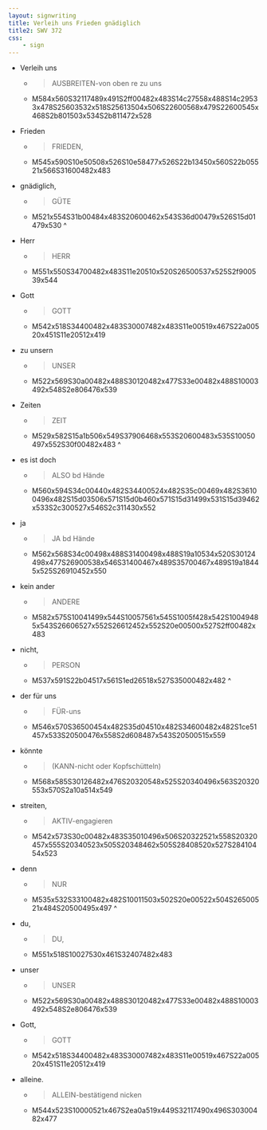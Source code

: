 ```yaml
---
layout: signwriting
title: Verleih uns Frieden gnädiglich
title2: SWV 372
css:
    - sign
---
```


<!--
https://www.signbank.org/signpuddle2.0/searchword.php
https://www.sutton-signwriting.io/signmaker
-->

- Verleih uns 
    + > AUSBREITEN-von oben re zu uns 
    + M584x560S32117489x491S2ff00482x483S14c27558x488S14c29533x478S25603532x518S25613504x506S22600568x479S22600545x468S2b801503x534S2b811472x528

- Frieden 
    + > FRIEDEN, 
    + M545x590S10e50508x526S10e58477x526S22b13450x560S22b05521x566S31600482x483

- gnädiglich,
    + > GÜTE
    + M521x554S31b00484x483S20600462x543S36d00479x526S15d01479x530
^
- Herr
    + > HERR
    + M551x550S34700482x483S11e20510x520S26500537x525S2f900539x544

- Gott
    + > GOTT
    + M542x518S34400482x483S30007482x483S11e00519x467S22a00520x451S11e20512x419

- zu unsern 
    + >  UNSER
    + M522x569S30a00482x488S30120482x477S33e00482x488S10003492x548S2e806476x539

- Zeiten
    + > ZEIT
    + M529x582S15a1b506x549S37906468x553S20600483x535S10050497x552S30f00482x483
^
- es ist doch
    + > ALSO bd Hände 
    + M560x594S34c00440x482S34400524x482S35c00469x482S36100496x482S15d03506x571S15d0b460x571S15d31499x531S15d39462x533S2c300527x546S2c311430x552

- ja
    + > JA bd Hände
    + M562x568S34c00498x488S31400498x488S19a10534x520S30124498x477S26900538x546S31400467x489S35700467x489S19a18445x525S26910452x550

- kein ander 
    + > ANDERE 
    + M582x575S10041499x544S10057561x545S1005f428x542S10049485x543S26606527x552S26612452x552S20e00500x527S2ff00482x483

- nicht,
    + > PERSON
    + M537x591S22b04517x561S1ed26518x527S35000482x482
^
- der für uns
    + > FÜR-uns 
    + M546x570S36500454x482S35d04510x482S34600482x482S1ce51457x533S20500476x558S2d608487x543S20500515x559

- könnte
    + > (KANN-nicht oder Kopfschütteln)
    + M568x585S30126482x476S20320548x525S20340496x563S20320553x570S2a10a514x549

- streiten,
    + > AKTIV-engagieren
    + M542x573S30c00482x483S35010496x506S20322521x558S20320457x555S20340523x505S20348462x505S28408520x527S28410454x523

- denn 
    + > NUR 
    + M535x532S33100482x482S10011503x502S20e00522x504S26500521x484S20500495x497
^
- du,
    + > DU,
    + M551x518S10027530x461S32407482x483

- unser
    + >  UNSER 
    + M522x569S30a00482x488S30120482x477S33e00482x488S10003492x548S2e806476x539

- Gott,
    + > GOTT 
    + M542x518S34400482x483S30007482x483S11e00519x467S22a00520x451S11e20512x419

- alleine.
    + > ALLEIN-bestätigend nicken
    + M544x523S10000521x467S2ea0a519x449S32117490x496S30300482x477
